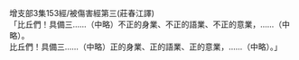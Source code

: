 增支部3集153經/被傷害經第三(莊春江譯)  
「比丘們！具備三……（中略）不正的身業、不正的語業、不正的意業，……（中略）。  
比丘們！具備三……（中略）正的身業、正的語業、正的意業，……（中略）。」  
  
  
